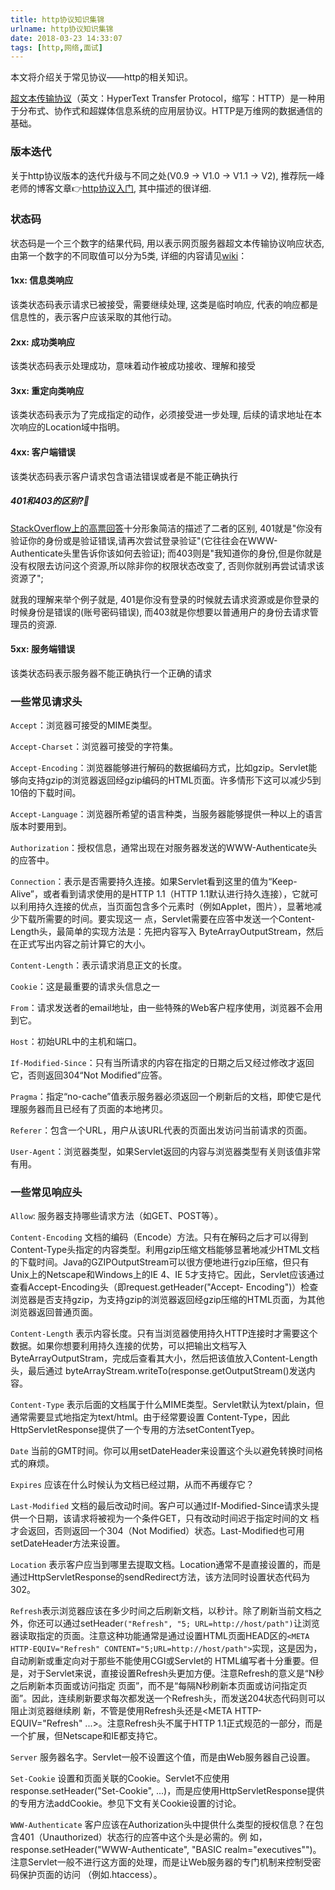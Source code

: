 ```yaml
---
title: http协议知识集锦
urlname: http协议知识集锦
date: 2018-03-23 14:33:07
tags: [http,网络,面试]
---
```


本文将介绍关于常见协议——http的相关知识。

<!--more-->

[超文本传输协议](https://zh.wikipedia.org/wiki/超文本传输协议)（英文：HyperText Transfer Protocol，缩写：HTTP）是一种用于分布式、协作式和超媒体信息系统的应用层协议。HTTP是万维网的数据通信的基础。

### 版本迭代
关于http协议版本的迭代升级与不同之处(V0.9 -> V1.0 -> V1.1 -> V2), 推荐阮一峰老师的博客文章👉[http协议入门](http://www.ruanyifeng.com/blog/2016/08/http.html), 其中描述的很详细.

### 状态码
状态码是一个三个数字的结果代码, 用以表示网页服务器超文本传输协议响应状态, 由第一个数字的不同取值可以分为5类, 详细的内容请见[wiki](https://zh.wikipedia.org/wiki/HTTP状态码)： 
#### 1xx: 信息类响应
该类状态码表示请求已被接受，需要继续处理, 这类是临时响应, 代表的响应都是信息性的，表示客户应该采取的其他行动。
#### 2xx: 成功类响应
该类状态码表示处理成功，意味着动作被成功接收、理解和接受 
#### 3xx: 重定向类响应
该类状态码表示为了完成指定的动作，必须接受进一步处理, 后续的请求地址在本次响应的Location域中指明。
#### 4xx: 客户端错误
该类状态码表示客户请求包含语法错误或者是不能正确执行 
##### 401和403的区别?🤔
[StackOverflow上的高票回答](https://stackoverflow.com/a/6937030/7789622)十分形象简洁的描述了二者的区别, 401就是"你没有验证你的身份或是验证错误,请再次尝试登录验证"(它往往会在WWW-Authenticate头里告诉你该如何去验证);
而403则是"我知道你的身份,但是你就是没有权限去访问这个资源,所以除非你的权限状态改变了, 否则你就别再尝试请求该资源了";

就我的理解来举个例子就是, 401是你没有登录的时候就去请求资源或是你登录的时候身份是错误的(账号密码错误), 而403就是你想要以普通用户的身份去请求管理员的资源.
#### 5xx: 服务端错误
该类状态码表示服务器不能正确执行一个正确的请求

### 一些常见请求头
`Accept`：浏览器可接受的MIME类型。

`Accept-Charset`：浏览器可接受的字符集。

`Accept-Encoding`：浏览器能够进行解码的数据编码方式，比如gzip。Servlet能够向支持gzip的浏览器返回经gzip编码的HTML页面。许多情形下这可以减少5到10倍的下载时间。

`Accept-Language`：浏览器所希望的语言种类，当服务器能够提供一种以上的语言版本时要用到。

`Authorization`：授权信息，通常出现在对服务器发送的WWW-Authenticate头的应答中。

`Connection`：表示是否需要持久连接。如果Servlet看到这里的值为“Keep- Alive”，或者看到请求使用的是HTTP 1.1（HTTP 1.1默认进行持久连接），它就可以利用持久连接的优点，当页面包含多个元素时（例如Applet，图片），显著地减少下载所需要的时间。要实现这一 点，Servlet需要在应答中发送一个Content-Length头，最简单的实现方法是：先把内容写入 ByteArrayOutputStream，然后在正式写出内容之前计算它的大小。

`Content-Length`：表示请求消息正文的长度。

`Cookie`：这是最重要的请求头信息之一

`From`：请求发送者的email地址，由一些特殊的Web客户程序使用，浏览器不会用到它。

`Host`：初始URL中的主机和端口。

`If-Modified-Since`：只有当所请求的内容在指定的日期之后又经过修改才返回它，否则返回304“Not Modified”应答。

`Pragma`：指定“no-cache”值表示服务器必须返回一个刷新后的文档，即使它是代理服务器而且已经有了页面的本地拷贝。

`Referer`：包含一个URL，用户从该URL代表的页面出发访问当前请求的页面。

`User-Agent`：浏览器类型，如果Servlet返回的内容与浏览器类型有关则该值非常有用。

### 一些常见响应头
`Allow`: 服务器支持哪些请求方法（如GET、POST等）。

`Content-Encoding` 文档的编码（Encode）方法。只有在解码之后才可以得到Content-Type头指定的内容类型。利用gzip压缩文档能够显著地减少HTML文档 的下载时间。Java的GZIPOutputStream可以很方便地进行gzip压缩，但只有Unix上的Netscape和Windows上的IE 4、IE 5才支持它。因此，Servlet应该通过查看Accept-Encoding头（即request.getHeader("Accept- Encoding")）检查浏览器是否支持gzip，为支持gzip的浏览器返回经gzip压缩的HTML页面，为其他浏览器返回普通页面。

`Content-Length` 表示内容长度。只有当浏览器使用持久HTTP连接时才需要这个数据。如果你想要利用持久连接的优势，可以把输出文档写入 ByteArrayOutputStram，完成后查看其大小，然后把该值放入Content-Length头，最后通过 byteArrayStream.writeTo(response.getOutputStream()发送内容。

`Content-Type` 表示后面的文档属于什么MIME类型。Servlet默认为text/plain，但通常需要显式地指定为text/html。由于经常要设置 Content-Type，因此HttpServletResponse提供了一个专用的方法setContentTyep。

`Date` 当前的GMT时间。你可以用setDateHeader来设置这个头以避免转换时间格式的麻烦。

`Expires` 应该在什么时候认为文档已经过期，从而不再缓存它？

`Last-Modified` 文档的最后改动时间。客户可以通过If-Modified-Since请求头提供一个日期，该请求将被视为一个条件GET，只有改动时间迟于指定时间的文 档才会返回，否则返回一个304（Not Modified）状态。Last-Modified也可用setDateHeader方法来设置。

`Location` 表示客户应当到哪里去提取文档。Location通常不是直接设置的，而是通过HttpServletResponse的sendRedirect方法，该方法同时设置状态代码为302。

`Refresh`表示浏览器应该在多少时间之后刷新文档，以秒计。除了刷新当前文档之外，你还可以通过setHeader`("Refresh", "5; URL=http://host/path")`让浏览器读取指定的页面。注意这种功能通常是通过设置HTML页面HEAD区的`<META HTTP-EQUIV="Refresh" CONTENT="5;URL=http://host/path">`实现，这是因为，自动刷新或重定向对于那些不能使用CGI或Servlet的 HTML编写者十分重要。但是，对于Servlet来说，直接设置Refresh头更加方便。注意Refresh的意义是“N秒之后刷新本页面或访问指定 页面”，而不是“每隔N秒刷新本页面或访问指定页面”。因此，连续刷新要求每次都发送一个Refresh头，而发送204状态代码则可以阻止浏览器继续刷 新，不管是使用Refresh头还是<META HTTP-EQUIV="Refresh" ...>。注意Refresh头不属于HTTP 1.1正式规范的一部分，而是一个扩展，但Netscape和IE都支持它。

`Server` 服务器名字。Servlet一般不设置这个值，而是由Web服务器自己设置。

`Set-Cookie` 设置和页面关联的Cookie。Servlet不应使用response.setHeader("Set-Cookie", ...)，而是应使用HttpServletResponse提供的专用方法addCookie。参见下文有关Cookie设置的讨论。

`WWW-Authenticate` 客户应该在Authorization头中提供什么类型的授权信息？在包含401（Unauthorized）状态行的应答中这个头是必需的。例 如，response.setHeader("WWW-Authenticate", "BASIC realm=\"executives\"")。注意Servlet一般不进行这方面的处理，而是让Web服务器的专门机制来控制受密码保护页面的访问 （例如.htaccess）。